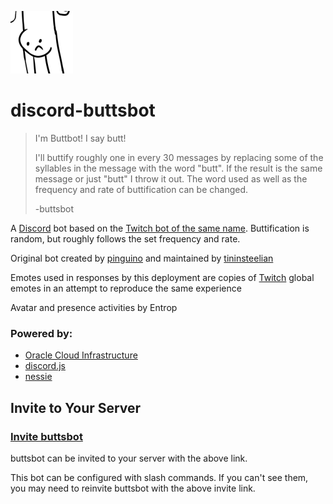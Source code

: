 ![buttsbot Avatar](./assets/images/avatar-small.png)

# discord-buttsbot

> I'm Buttbot! I say butt!
> 
> I'll buttify roughly one in every 30 messages by replacing some of the syllables in the message with the word "butt". If the result is the same message or just "butt" I throw it out. The word used as well as the frequency and rate of buttification can be changed.
> 
> -buttsbot

A [Discord](https://discord.com/) bot based on the [Twitch bot of the same name](https://www.twitch.tv/buttsbot/about). Buttification is random, but roughly follows the set frequency and rate.

Original bot created by [pinguino](https://www.twitch.tv/pinguino) and maintained by [tininsteelian](https://www.twitch.tv/tininsteelian)

Emotes used in responses by this deployment are copies of [Twitch](https://www.twitch.tv/) global emotes in an attempt to reproduce the same experience

Avatar and presence activities by Entrop

### Powered by:

- [Oracle Cloud Infrastructure](https://www.oracle.com/cloud/)
- [discord.js](https://discord.js.org/#/)
- [nessie](https://github.com/ducktrshessami/node-nessie)

## Invite to Your Server

### [Invite buttsbot](https://discord.com/api/oauth2/authorize?client_id=780539847764082768&permissions=265216&scope=bot%20applications.commands)

buttsbot can be invited to your server with the above link.

This bot can be configured with slash commands. If you can't see them, you may need to reinvite buttsbot with the above invite link.
